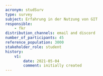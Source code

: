 ```yaml
---
acronym: studSurv
type: survey
subject: Erfahrung in der Nutzung von GIT
responsible: 
    - fkr
distribution_channels: email and discord
number_of_participants: 45
reference_population: 3000
stakeholder_role: student
history:
    v1:
        date: 2021-05-04
        comment: initially created
---
```


